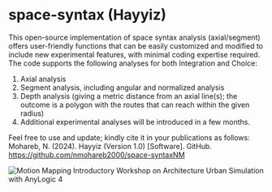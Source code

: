 # space-syntax (Hayyiz)
This open-source implementation of space syntax analysis (axial/segment) offers user-friendly functions that can be easily customized and modified to include new experimental features, with minimal coding expertise required. The code supports the following analyses for both Integration and Choice:
1. Axial analysis
2. Segment analysis, including angular and normalized analysis
3. Depth analysis (giving a metric distance from an axial line(s); the outcome is a polygon with the routes that can reach within the given radius)
4. Additional experimental analyses will be introduced in a few months.

Feel free to use and update; kindly cite it in your publications as follows: 
Mohareb, N. (2024). Hayyiz (Version 1.0) [Software]. GitHub. https://github.com/nmohareb2000/space-syntaxNM

 
![Motion Mapping Introductory Workshop on Architecture   Urban Simulation with AnyLogic 4](https://github.com/user-attachments/assets/d802d7c5-9977-4feb-b907-59d39981b405)
